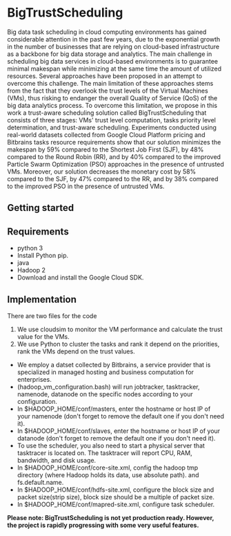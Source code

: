 # BigTrustScheduling

Big data task scheduling in cloud computing environments has gained considerable attention in the past few years, due to the
exponential growth in the number of businesses that are relying on cloud-based infrastructure as a backbone for big data storage
and analytics. The main challenge in scheduling big data services in cloud-based environments is to guarantee minimal makespan 
while minimizing at the same time the amount of utilized resources. Several approaches have been proposed in an attempt to 
overcome this challenge. The main limitation of these approaches stems from the fact that they overlook the trust levels of the 
Virtual Machines (VMs), thus risking to endanger the overall Quality of Service (QoS) of the big data analytics process. 
To overcome this limitation, we propose in this work a trust-aware scheduling solution called BigTrustScheduling that consists 
of three stages: VMs' trust level computation, tasks priority level determination, and trust-aware scheduling. Experiments conducted
using real-world datasets collected from Google Cloud Platform pricing and Bitbrains tasks resource requirements show that our solution
minimizes the makespan by 59% compared to the Shortest Job First (SJF), by 48% compared to the Round Robin (RR), and by 40% compared to
the improved Particle Swarm Optimization (PSO) approaches in the presence of untrusted VMs. Moreover, our solution decreases the monetary
cost by 58% compared to the SJF, by 47% compared to the RR, and by 38% compared to the improved PSO in the presence of untrusted VMs.

## Getting started

## Requirements

* python 3
* Install Python pip.
* java 
* Hadoop 2
* Download and install the Google Cloud SDK.


## Implementation
There are two files for the code
1. We use cloudsim to monitor the VM performance and calculate the trust value for the VMs.
2.  We use Python to cluster the tasks and rank it depend on the priorities, rank the  VMs depend on the trust values.
* We employ a datset collected by Bitbrains, a service provider that is specialized in managed hosting and business computation for enterprises. 
*  (hadoop_vm_configuration.bash)
 will run jobtracker, tasktracker, namenode, datanode on the specific nodes according to your configuration.
* In $HADOOP_HOME/conf/masters, enter the hostname or host IP of your namenode (don't forget to remove the default one if you don't need     it).
* In $HADOOP_HOME/conf/slaves, enter the hostname or host IP of your datanode (don't forget to remove the default one if you don't need     it).
* To use the scheduler, you also need to start a physical server that tasktracer is located on. The tasktracer will report CPU, RAM,       bandwidth, and disk usage.
* In $HADOOP_HOME/conf/core-site.xml, config the hadoop tmp directory (where Hadoop holds its data, use absolute path). and                fs.default.name.
* In $HADOOP_HOME/conf/hdfs-site.xml, configure the block size and packet size(strip size), block size should be a multiple of packet      size.
* In $HADOOP_HOME/conf/mapred-site.xml, configure task scheduler.


**Please note: BigTrustScheduling is not yet production ready. However, the project is rapidly progressing with some very useful features.**
